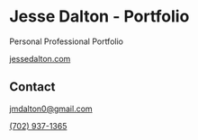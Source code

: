 # Jesse Dalton - Portfolio
Personal Professional Portfolio

[jessedalton.com](https://www.jessedalton.com)

## Contact
[jmdalton0@gmail.com](mailto:jmdalton0@gmail.com)

[(702) 937-1365](tel:7029371365)
